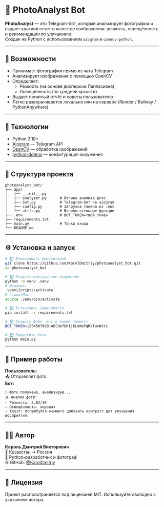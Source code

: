 # 🤖 PhotoAnalyst Bot

**PhotoAnalyst** — это Telegram-бот, который анализирует фотографии и выдает краткий отчет о качестве изображения: резкость, освещённость и рекомендации по улучшению.  
Создан на Python с использованием `aiogram` и `opencv-python`.

---

## 🚀 Возможности
- Принимает фотографии прямо из чата Telegram  
- Анализирует изображение с помощью OpenCV  
- Определяет:
  - Резкость (на основе дисперсии Лапласиана)
  - Освещённость (по средней яркости)
- Выдает понятный отчёт и советы пользователю  
- Легко разворачивается локально или на сервере (Render / Railway / PythonAnywhere)

---

## 🧠 Технологии
- Python 3.10+
- [Aiogram](https://docs.aiogram.dev/) — Telegram API
- [OpenCV](https://opencv.org/) — обработка изображений
- [python-dotenv](https://pypi.org/project/python-dotenv/) — конфигурация окружения

---

## 📂 Структура проекта
```
photoanalyst_bot/
├── app/
│   ├── __init__.py
│   ├── analyzer.py      # Логика анализа фото
│   ├── bot.py           # Telegram-бот на aiogram
│   ├── config.py        # Загрузка токена из .env
│   └── utils.py         # Вспомогательные функции
├── .env                 # BOT_TOKEN=твой_токен
├── requirements.txt
├── main.py              # Точка входа
└── README.md
```

---

## ⚙️ Установка и запуск

```bash
# 1️⃣ Клонировать репозиторий
git clone https://github.com/KarolDmitriy/photoanalyst_bot.git
cd photoanalyst_bot

# 2️⃣ Создать виртуальное окружение
python -m venv .venv
# Windows:
.venv\Scripts\activate
# Linux/Mac:
source .venv/bin/activate

# 3️⃣ Установить зависимости
pip install -r requirements.txt

# 4️⃣ Создать файл .env в корне проекта
BOT_TOKEN=1234567890:ABCdefGhIjkLmNoPqRsTuvWxYz

# 5️⃣ Запустить бота
python main.py
```

---

## 🧾 Пример работы

**Пользователь:**  
📤 Отправляет фото  
**Бот:**  
```
📸 Фото получено, анализирую...
📊 Анализ фото:
— Резкость: 4.02/10
— Освещённость: хорошая
💡 Совет: попробуйте немного добавить контраст для улучшения восприятия.
```

---

## 🧑‍💻 Автор
**Кароль Дмитрий Викторович**  
📍 Казахстан → Россия  
📸 Python-разработчик и фотограф  
🌐 GitHub: [@KarolDmitriy](https://github.com/KarolDmitriy)

---

## 📜 Лицензия
Проект распространяется под лицензией MIT. Используйте свободно с указанием автора.
